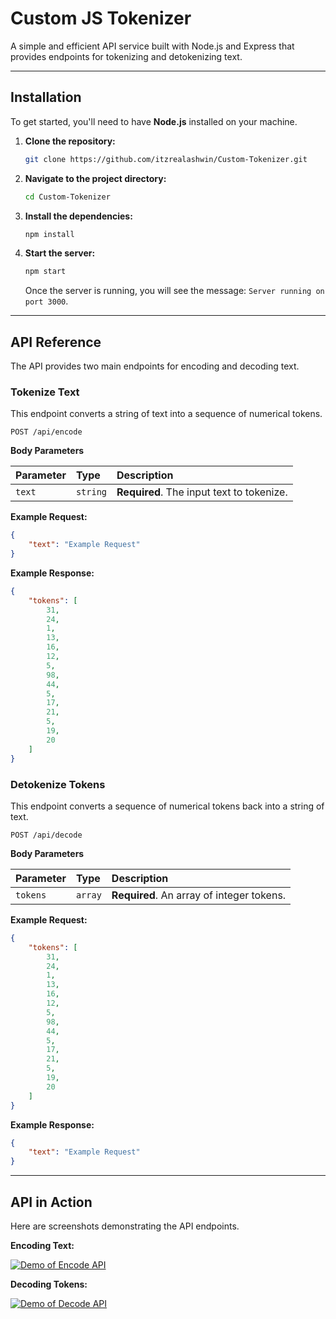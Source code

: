# Custom JS Tokenizer

A simple and efficient API service built with Node.js and Express that provides endpoints for tokenizing and detokenizing text.

---

## Installation

To get started, you'll need to have **Node.js** installed on your machine.

1.  **Clone the repository:**
    ```bash
    git clone https://github.com/itzrealashwin/Custom-Tokenizer.git
    ```

2.  **Navigate to the project directory:**
    ```bash
    cd Custom-Tokenizer
    ```

3.  **Install the dependencies:**
    ```bash
    npm install
    ```

4.  **Start the server:**
    ```bash
    npm start
    ```
    Once the server is running, you will see the message: `Server running on port 3000`.

---

## API Reference

The API provides two main endpoints for encoding and decoding text.

### Tokenize Text

This endpoint converts a string of text into a sequence of numerical tokens.

```http
POST /api/encode
```

**Body Parameters**

| Parameter | Type     | Description                            |
| :-------- | :------- | :------------------------------------- |
| `text`    | `string` | **Required**. The input text to tokenize. |

**Example Request:**

```json
{
    "text": "Example Request"
}
```

**Example Response:**

```json
{
    "tokens": [
        31,
        24,
        1,
        13,
        16,
        12,
        5,
        98,
        44,
        5,
        17,
        21,
        5,
        19,
        20
    ]
}
```

### Detokenize Tokens

This endpoint converts a sequence of numerical tokens back into a string of text.

```http
POST /api/decode
```

**Body Parameters**

| Parameter | Type    | Description                               |
| :-------- | :------ | :---------------------------------------- |
| `tokens`  | `array` | **Required**. An array of integer tokens. |

**Example Request:**

```json
{
    "tokens": [
        31,
        24,
        1,
        13,
        16,
        12,
        5,
        98,
        44,
        5,
        17,
        21,
        5,
        19,
        20
    ]
}
```

**Example Response:**

```json
{
    "text": "Example Request"
}
```

---

## API in Action

Here are screenshots demonstrating the API endpoints.

**Encoding Text:**

[![Demo of Encode API](https://i.postimg.cc/D0xkw6jw/Screenshot-2025-08-12-130610.png)](https://postimg.cc/m116dYWv)

**Decoding Tokens:**

[![Demo of Decode API](https://i.postimg.cc/qMFSDzWS/Screenshot-2025-08-12-130944.png)](https://postimg.cc/qz81zMJx)
